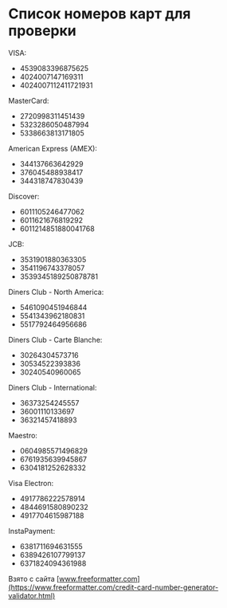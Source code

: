 # Список номеров карт для проверки

VISA:
* 4539083396875625
* 4024007147169311
* 4024007112411721931

MasterCard:
* 2720998311451439
* 5323286050487994
* 5338663813171805

American Express (AMEX):
* 344137663642929
* 376045488938417
* 344318747830439

Discover:
* 6011105246477062
* 6011621676819292
* 6011214851880041768

JCB:
* 3531901880363305
* 3541196743378057
* 3539345189250878781

Diners Club - North America:
* 5461090451946844
* 5541343962180831
* 5517792464956686

Diners Club - Carte Blanche:
* 30264304573716
* 30534522393836
* 30240540960065

Diners Club - International:
* 36373254245557
* 36001110133697
* 36321457418893

Maestro:
* 0604985571496829
* 6761935639945867
* 6304181252628332

Visa Electron:
* 4917786222578914
* 4844691580890232
* 4917704615987188

InstaPayment:
* 6381711694631555
* 6389426107799137
* 6371824094361988

Взято с сайта [www.freeformatter.com](https://www.freeformatter.com/credit-card-number-generator-validator.html)